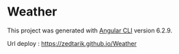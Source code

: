 # Weather 

This project was generated with [Angular CLI](https://github.com/angular/angular-cli) version 6.2.9.

Url deploy : 
https://zedtarik.github.io/Weather
